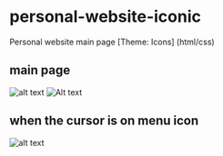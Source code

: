 # personal-website-iconic
Personal website main page [Theme: Icons] (html/css) 

## main page
![alt text](https://raw.githubusercontent.com/doguma/personal-website-iconic/master/path/to/iconic_main.png)
![Alt text](relative/path/to/iconic_main.jpg?raw=true "Title")


## when the cursor is on menu icon
![alt text](https://raw.githubusercontent.com/doguma/personal-website-iconic/master/path/to/iconic_cursorOnMenu.png)
